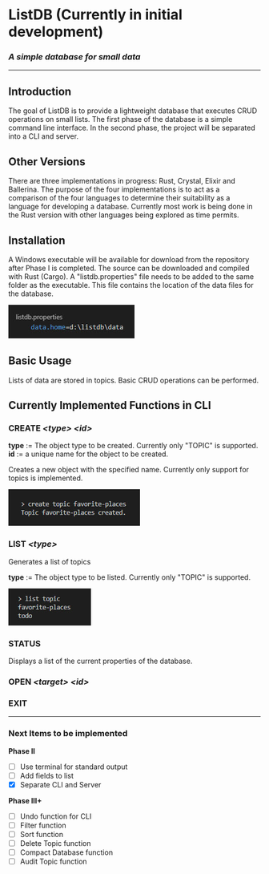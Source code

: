 # ListDB (Currently in initial development)

### _A simple database for **small** data_

---

## Introduction

The goal of ListDB is to provide a lightweight database that executes CRUD operations on small lists. The first phase of the database is a simple command line interface. In the second phase, the project will be separated into a CLI and server.

## Other Versions

There are three implementations in progress: Rust, Crystal, Elixir and Ballerina. The purpose of the four implementations is to act as a comparison of the four languages to determine their suitability as a language for developing a database. Currently most work is being done in the Rust version with other languages being explored as time permits.

## Installation

A Windows executable will be available for download from the repository after Phase I is completed. The source can be downloaded and compiled with Rust (Cargo).
A "listdb.properties" file needs to be added to the same folder as the executable. This file contains the location of the data files for the database.

![create example](img/properties-example.jpg)

## Basic Usage

Lists of data are stored in topics. Basic CRUD operations can be performed.

## Currently Implemented Functions in CLI

### CREATE _\<type\> \<id\>_

**type** := The object type to be created. Currently only "TOPIC" is supported.  
**id** := a unique name for the object to be created.

Creates a new object with the specified name. Currently only support for topics is implemented.

![create example](img/create-example.jpg)

### LIST _\<type\>_

Generates a list of topics

**type** := The object type to be listed. Currently only "TOPIC" is supported.

![create example](img/list-example.jpg)

### STATUS

Displays a list of the current properties of the database.

### OPEN _\<target\> \<id\>_

### EXIT

---

### Next Items to be implemented

**Phase II**

- [ ] Use terminal for standard output
- [ ] Add fields to list
- [x] Separate CLI and Server

**Phase III+**

- [ ] Undo function for CLI
- [ ] Filter function
- [ ] Sort function
- [ ] Delete Topic function
- [ ] Compact Database function
- [ ] Audit Topic function
